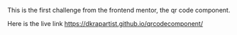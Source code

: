This is the first challenge from the frontend mentor, the qr code component.

Here is the live link
https://dkrapartist.github.io/qrcodecomponent/
